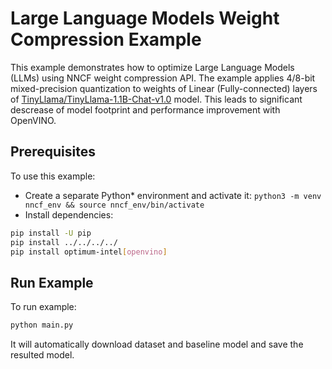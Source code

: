 # Large Language Models Weight Compression Example

This example demonstrates how to optimize Large Language Models (LLMs) using NNCF weight compression API. The example applies 4/8-bit mixed-precision quantization to weights of Linear (Fully-connected) layers of [TinyLlama/TinyLlama-1.1B-Chat-v1.0](https://huggingface.co/TinyLlama/TinyLlama-1.1B-Chat-v1.0) model. This leads to significant descrease of model footprint and performance improvement with OpenVINO.

## Prerequisites

To use this example:

- Create a separate Python* environment and activate it: `python3 -m venv nncf_env && source nncf_env/bin/activate`
- Install dependencies:

```bash
pip install -U pip
pip install ../../../../
pip install optimum-intel[openvino]
```

## Run Example

To run example:

```bash
python main.py
```

It will automatically download dataset and baseline model and save the resulted model.
